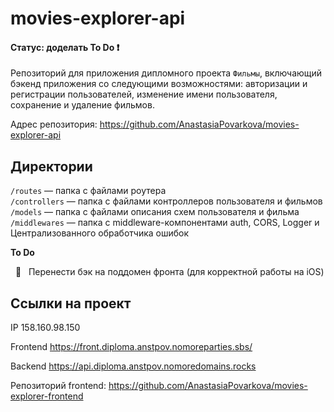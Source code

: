 # movies-explorer-api
#### Статус: доделать To Do :heavy_exclamation_mark:
Репозиторий для приложения дипломного проекта `Фильмы`, включающий бэкенд приложения со следующими возможностями: авторизации и регистрации пользователей, изменение имени пользователя, сохранение и удаление фильмов.

Адрес репозитория: https://github.com/AnastasiaPovarkova/movies-explorer-api

## Директории

`/routes` — папка с файлами роутера  
`/controllers` — папка с файлами контроллеров пользователя и фильмов   
`/models` — папка с файлами описания схем пользователя и фильма  
`/middlewares` — папка с middleware-компонентами auth, CORS, Logger и Централизованного обработчика ошибок

**To Do**

&nbsp; :small_red_triangle: &nbsp; Перенести бэк на поддомен фронта (для корректной работы на iOS)

## Ссылки на проект

IP 158.160.98.150

Frontend https://front.diploma.anstpov.nomoreparties.sbs/

Backend https://api.diploma.anstpov.nomoredomains.rocks

Репозиторий frontend: https://github.com/AnastasiaPovarkova/movies-explorer-frontend


